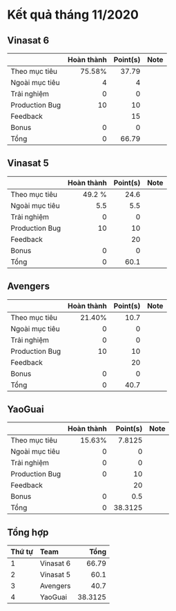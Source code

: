 # Kết quả tháng 11/2020

## Vinasat 6

|                  | Hoàn thành | Point(s)     | Note |
| :---             |    ----:   |  ---: | :--- |
| Theo mục tiêu    | 75.58% | 37.79 | |
| Ngoài mục tiêu   | 4      | 4     | |
| Trải nghiệm      | 0      | 0      | |
| Production Bug   | 10     | 10     | |
| Feedback         |        | 15     | |
| Bonus            | 0      | 0      | |
| Tổng             | 0      | 66.79  | |

## Vinasat 5

|                  | Hoàn thành | Point(s)     | Note |
| :---             |    ----:   |  ---: | :--- |
| Theo mục tiêu    | 49.2 % | 24.6  | |
| Ngoài mục tiêu   | 5.5    | 5.5   | |
| Trải nghiệm      | 0      | 0      | |
| Production Bug   | 10     | 10     | |
| Feedback         |        | 20     | |
| Bonus            | 0      | 0      | |
| Tổng             | 0      | 60.1   | |

## Avengers

|                  | Hoàn thành | Point(s)     | Note |
| :---             |    ----:   |  ---: | :--- |
| Theo mục tiêu    | 21.40% | 10.7   | |
| Ngoài mục tiêu   | 0      | 0      | |
| Trải nghiệm      | 0      | 0      | |
| Production Bug   | 10     | 10     | |
| Feedback         |        | 20     | |
| Bonus            | 0      | 0      | |
| Tổng             | 0      | 40.7   | |

## YaoGuai

|                  | Hoàn thành | Point(s)     | Note |
| :---             |    ----:   |  ---: | :--- |
| Theo mục tiêu    | 15.63% | 7.8125 | |
| Ngoài mục tiêu   | 0      | 0      | |
| Trải nghiệm      | 0      | 0      | |
| Production Bug   |  0     | 10     | |
| Feedback         |        | 20     | |
| Bonus            | 0      | 0.5    | |
| Tổng             | 0      | 38.3125| |

## Tổng hợp

| Thứ tự | Team | Tổng | 
| :--- | :--- | ---:     |
| 1 | Vinasat 6 | 66.79 |
| 2 | Vinasat 5 | 60.1  |
| 3 | Avengers  | 40.7  |
| 4 | YaoGuai  | 38.3125 |
